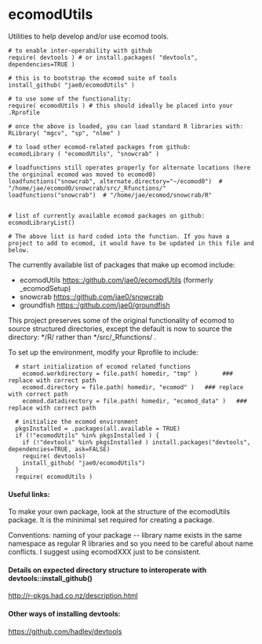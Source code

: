 # ecomodUtils

Utilities to help develop and/or use ecomod tools.

```
# to enable inter-operability with github
require( devtools ) # or install.packages( "devtools", dependencies=TRUE )

# this is to bootstrap the ecomod suite of tools
install_github( "jae0/ecomodUtils" ) 

# to use some of the functionality:
require( ecomodUtils ) # this should ideally be placed into your .Rprofile

# once the above is loaded, you can load standard R libraries with:
RLibrary( "mgcv", "sp", "nlme" ) 

# to load other ecomod-related packages from github: 
ecomodLibrary ( "ecomodUtils", "snowcrab" )   

# loadfunctions still operates properly for alternate locations (here the orgininal ecomod was moved to ecomod0) 
loadfunctions("snowcrab", alternate.directory="~/ecomod0")  # "/home/jae/ecomod0/snowcrab/src/_Rfunctions/"
loadfunctions("snowcrab")  # "/home/jae/ecomod/snowcrab/R"


# list of currently available ecomod packages on github:
ecomodLibraryList()

# The above list is hard coded into the function. If you have a project to add to ecomod, it would have to be updated in this file and below.

```

The currently available list of packages that make up ecomod include:

  * ecomodUtils <https::/github.com/jae0/ecomodUtils> (formerly _ecomodSetup) 
  * snowcrab <https::/github.com/jae0/snowcrab>
  * groundfish <https::/github.com/jae0/groundfish> 


This project preserves some of the original functionality of ecomod to source structured directories, except the default is now to source the directory: */R/ rather than */src/_Rfunctions/ . 


To set up the environment, modify your Rprofile to include:

```
  # start initialization of ecomod related functions
	ecomod.workdirectory = file.path( homedir, "tmp" )		 ### replace with correct path
	ecomod.directory = file.path( homedir, "ecomod" )   ### replace with correct path
	ecomod.datadirectory = file.path( homedir, "ecomod_data" )   ### replace with correct path
	
  # initialize the ecomod environment
  pkgsInstalled = .packages(all.available = TRUE)
  if (!"ecomodUtils" %in% pkgsInstalled ) {
    if (!"devtools" %in% pkgsInstalled ) install.packages("devtools", dependencies=TRUE, ask=FALSE)
    require( devtools)
    install_github( "jae0/ecomodUtils")
  }
  require( ecomodUtils )

```


#### Useful links:

To make your own package, look at the structure of the ecomodUtils package. It is the mininimal set required for creating a package.

Conventions: naming of your package -- library name exists in the same namespace as regular R libraries and so you need to be careful about name conflicts. I suggest using ecomodXXX just to be consistent. 

#### Details on expected directory structure to interoperate with devtools::install_github() 

  http://r-pkgs.had.co.nz/description.html 

#### Other ways of installing devtools:

  https://github.com/hadley/devtools




